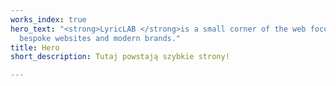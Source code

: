 ```yaml
---
works_index: true
hero_text: "<strong>LyricLAB </strong>is a small corner of the web focused on building
  bespoke websites and modern brands."
title: Hero
short_description: Tutaj powstają szybkie strony!

---
```

<Hero :text="$page.frontmatter.hero_text" />
<WorksList />